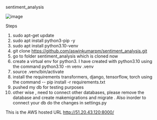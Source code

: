 sentiment_analysis

![image](https://github.com/aswinkumarpm/sentiment_analysis/assets/40489823/0f721943-eb7e-4fbf-9ab1-508fc337c03c)

Steps

1. sudo apt-get update
2. sudo apt install python3-pip -y
3. sudo apt install python3.10-venv
3. git clone https://github.com/aswinkumarpm/sentiment_analysis.git
4. go to folder sentiment_analysis which is cloned now
5. create a virtual env for python3. I have created with python3.10   using the command python3.10 -m venv .venv 
6. source .venv/bin/activate
7. install the requirements transformers, django, tensorflow, torch using the command --  pip install -r requirements.txt
8. pushed my db for testing purposes
9. other wise , need to connect other databases,  please remove the database and create makemigrations and migrate . Also inorder to connect your db do the changes in settings.py

This is the AWS hosted URL 
   http://51.20.43.120:8000/